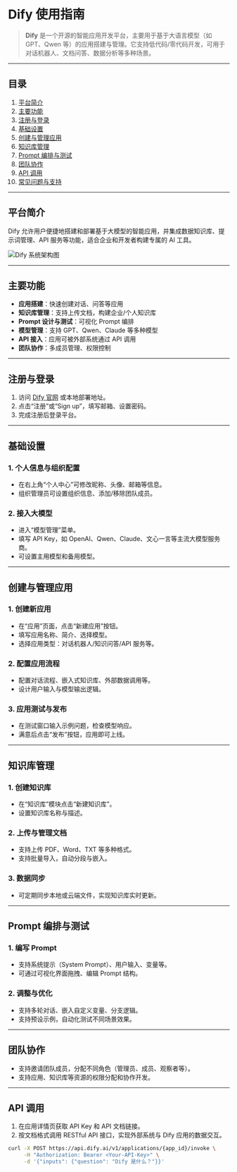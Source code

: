 # Dify 使用指南

> **Dify** 是一个开源的智能应用开发平台，主要用于基于大语言模型（如 GPT、Qwen 等）的应用搭建与管理。它支持低代码/零代码开发，可用于对话机器人、文档问答、数据分析等多种场景。

---

## 目录

1. [平台简介](#平台简介)  
2. [主要功能](#主要功能)  
3. [注册与登录](#注册与登录)  
4. [基础设置](#基础设置)  
5. [创建与管理应用](#创建与管理应用)  
6. [知识库管理](#知识库管理)  
7. [Prompt 编排与测试](#prompt-编排与测试)  
8. [团队协作](#团队协作)  
9. [API 调用](#api-调用)  
10. [常见问题与支持](#常见问题与支持)

---

## 平台简介

Dify 允许用户便捷地搭建和部署基于大模型的智能应用，并集成数据知识库、提示词管理、API 服务等功能，适合企业和开发者构建专属的 AI 工具。

![Dify 系统架构图](https://github.com/langgenius/dify/raw/main/docs/architecture.png)

---

## 主要功能

- **应用搭建**：快速创建对话、问答等应用
- **知识库管理**：支持上传文档，构建企业/个人知识库
- **Prompt 设计与测试**：可视化 Prompt 编排
- **模型管理**：支持 GPT、Qwen、Claude 等多种模型
- **API 接入**：应用可被外部系统通过 API 调用
- **团队协作**：多成员管理、权限控制

---

## 注册与登录

1. 访问 [Dify 官网](https://www.dify.ai/) 或本地部署地址。
2. 点击“注册”或“Sign up”，填写邮箱、设置密码。
3. 完成注册后登录平台。

---

## 基础设置

### 1. 个人信息与组织配置

- 在右上角“个人中心”可修改昵称、头像、邮箱等信息。
- 组织管理员可设置组织信息、添加/移除团队成员。

### 2. 接入大模型

- 进入“模型管理”菜单。
- 填写 API Key，如 OpenAI、Qwen、Claude、文心一言等主流大模型服务商。
- 可设置主用模型和备用模型。

---

## 创建与管理应用

### 1. 创建新应用

- 在“应用”页面，点击“新建应用”按钮。
- 填写应用名称、简介、选择模型。
- 选择应用类型：对话机器人/知识问答/API 服务等。

### 2. 配置应用流程

- 配置对话流程、嵌入式知识库、外部数据调用等。
- 设计用户输入与模型输出逻辑。

### 3. 应用测试与发布

- 在测试窗口输入示例问题，检查模型响应。
- 满意后点击“发布”按钮，应用即可上线。

---

## 知识库管理

### 1. 创建知识库

- 在“知识库”模块点击“新建知识库”。
- 设置知识库名称与描述。

### 2. 上传与管理文档

- 支持上传 PDF、Word、TXT 等多种格式。
- 支持批量导入，自动分段与嵌入。

### 3. 数据同步

- 可定期同步本地或云端文件，实现知识库实时更新。

---

## Prompt 编排与测试

### 1. 编写 Prompt

- 支持系统提示（System Prompt）、用户输入、变量等。
- 可通过可视化界面拖拽、编辑 Prompt 结构。

### 2. 调整与优化

- 支持多轮对话、嵌入自定义变量、分支逻辑。
- 支持预设示例，自动化测试不同场景效果。

---

## 团队协作

- 支持邀请团队成员，分配不同角色（管理员、成员、观察者等）。
- 支持应用、知识库等资源的权限分配和协作开发。

---

## API 调用

1. 在应用详情页获取 API Key 和 API 文档链接。
2. 按文档格式调用 RESTful API 接口，实现外部系统与 Dify 应用的数据交互。

```bash
curl -X POST https://api.dify.ai/v1/applications/{app_id}/invoke \
     -H "Authorization: Bearer <Your-API-Key>" \
     -d '{"inputs": {"question": "Dify 是什么？"}}'
